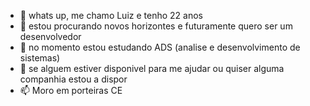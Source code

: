 - 👋 whats up, me chamo Luiz e tenho 22 anos 
- 👀 estou procurando novos horizontes e futuramente quero ser um desenvolvedor 
- 🌱  no momento estou estudando ADS (analise e desenvolvimento de sistemas)
- 💞️ se alguem estiver disponivel para me ajudar ou quiser alguma companhia estou a dispor 
- 📫 Moro em porteiras CE

<!---
Luiiz0/Luiiz0 is a ✨ special ✨ repository because its `README.md` (this file) appears on your GitHub profile.
You can click the Preview link to take a look at your changes.
--->
